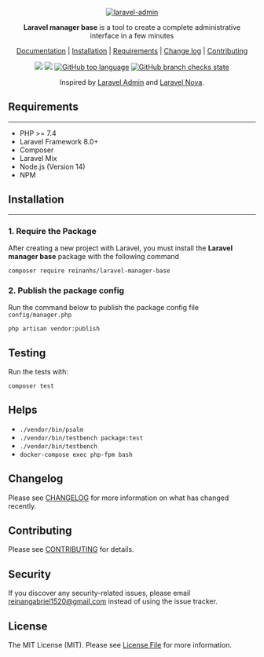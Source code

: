 <p align="center">
<a href="https://github.com/ReinanHS/laravel-manager-base">
<img src="https://i.imgur.com/Q1NEShl.png" alt="laravel-admin">
</a>
</p>

<p align="center">
<b>Laravel manager base</b> is a tool to create a complete administrative interface in a few minutes</p>

<p align="center">
<a href="https://github.com/ReinanHS/laravel-manager-base/wiki">Documentation</a> |
<a href="#installation">Installation</a> |
<a href="#requirements">Requirements</a> |
<a href="#changelog">Change log</a> |
<a href="#contributing">Contributing</a>
</p>

<p align="center">
  <a href="https://github.com/reinanhs" alt="MadeBy"><img src="https://img.shields.io/badge/made%20by-Reinan%20Gabriel-blue?style=for-the-badge" /></a>
  <a href="https://github.com/ReinanHS/laravel-manager-base/blob/master/README.md" alt="License"><img src="https://img.shields.io/badge/license-MIT-blue?style=for-the-badge" /></a>
  <a href="https://github.com/ReinanHS/laravel-manager-base"><img alt="GitHub top language" src="https://img.shields.io/github/languages/top/reinanhs/laravel-manager-base?style=for-the-badge"></a>
  <a href="https://github.com/ReinanHS/laravel-manager-base"><img alt="GitHub branch checks state" src="https://img.shields.io/github/checks-status/reinanhs/laravel-manager-base/main?logo=github&style=for-the-badge"></a>
</p>

<p align="center">Inspired by <a href="https://github.com/z-song/laravel-admin">Laravel Admin</a> and <a href="https://nova.laravel.com">Laravel Nova</a>. </p>

## Requirements
------------
 - PHP >= 7.4
 - Laravel Framework 8.0+
 - Composer
 - Laravel Mix
 - Node.js (Version 14)
 - NPM

## Installation
------------

### 1. Require the Package

After creating a new project with Laravel, you must install the **Laravel manager base** package with the following command

```
composer require reinanhs/laravel-manager-base
```

### 2. Publish the package config

Run the command below to publish the package config file `config/manager.php`

```
php artisan vendor:publish
```

## Testing

Run the tests with:

```
composer test
```

## Helps

- `./vendor/bin/psalm`
- `./vendor/bin/testbench package:test`
- `./vendor/bin/testbench`
- `docker-compose exec php-fpm bash`

## Changelog

Please see [CHANGELOG](./changelog.md) for more information on what has changed recently.

## Contributing

Please see [CONTRIBUTING](./contributing.md) for details.

## Security

If you discover any security-related issues, please email reinangabriel1520@gmail.com instead of using the issue tracker.

## License

The MIT License (MIT). Please see [License File](./LICENSE) for more information.